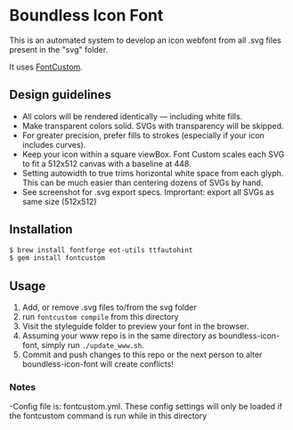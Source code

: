 # Boundless Icon Font

This is an automated system to develop an icon webfont from all .svg files present in the "svg" folder.

It uses [FontCustom](https://github.com/FontCustom/fontcustom).

## Design guidelines

- All colors will be rendered identically — including white fills.
- Make transparent colors solid. SVGs with transparency will be skipped.
- For greater precision, prefer fills to strokes (especially if your icon includes curves).
- Keep your icon within a square viewBox. Font Custom scales each SVG to fit a 512x512 canvas with a baseline at 448.
- Setting autowidth to true trims horizontal white space from each glyph. This can be much easier than centering dozens of SVGs by hand.
- See screenshot for .svg export specs. Imprortant: export all SVGs as same size (512x512)

## Installation

```bash
$ brew install fontforge eot-utils ttfautohint
$ gem install fontcustom
```

## Usage

1. Add, or remove .svg files to/from the svg folder
2. run `fontcustom compile` from this directory
3. Visit the styleguide folder to preview your font in the browser.
4. Assuming your www repo is in the same directory as boundless-icon-font, simply run `./update_www.sh`.
5. Commit and push changes to this repo or the next person to alter boundless-icon-font will create conflicts!


### Notes
-Config file is: fontcustom.yml. These config settings will only be loaded if the fontcustom command is run while in this directory
